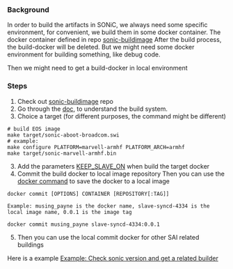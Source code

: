 ### Background
In order to build the artifacts in SONiC, we always need some specific environment, for convenient, we build them in some docker container. The docker container defined in repo [sonic-buildimage](https://github.com/Azure/sonic-buildimage)
After the build process, the build-docker will be deleted.
But we might need some docker environment for building something, like debug code.

Then we might need to get a build-docker in local environment

### Steps
1. Check out [sonic-buildimage](https://github.com/Azure/sonic-buildimage/blob/master/README.md) repo
2. Go through the [doc](https://github.com/Azure/sonic-buildimage/blob/master/README.md), to understand the build system.
3. Choice a target (for different purposes, the command might be different)
```
# build EOS image
make target/sonic-aboot-broadcom.swi
# example:
make configure PLATFORM=marvell-armhf PLATFORM_ARCH=armhf
make target/sonic-marvell-armhf.bin
```
3. Add the parameters [KEEP_SLAVE_ON](https://github.com/Azure/sonic-buildimage/blob/aa59bfeab7eaa569ecf99c8ba62745126ac92602/Makefile.work#L19) when build the target docker
4. Commit the build docker to local image repository
   Then you can use the [docker command](https://docs.docker.com/engine/reference/commandline/save/) to save the docker to a local image
```
docker commit [OPTIONS] CONTAINER [REPOSITORY[:TAG]]

Example: musing_payne is the docker name, slave-syncd-4334 is the local image name, 0.0.1 is the image tag
	
docker commit musing_payne slave-syncd-4334:0.0.1
```
5. Then you can use the local commit docker for other SAI related buildings

Here is a example [Example: Check sonic version and get a related builder](./ExampleCheckSonicVersionAndBuildSaiserverDocker.md)